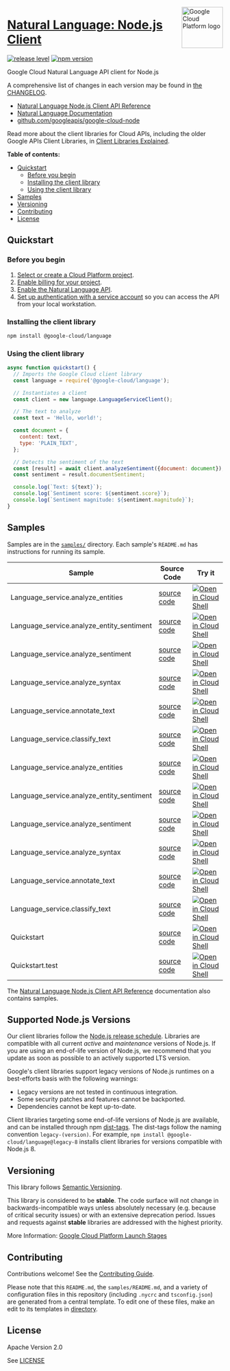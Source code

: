 [//]: # "This README.md file is auto-generated, all changes to this file will be lost."
[//]: # "To regenerate it, use `python -m synthtool`."
<img src="https://avatars2.githubusercontent.com/u/2810941?v=3&s=96" alt="Google Cloud Platform logo" title="Google Cloud Platform" align="right" height="96" width="96"/>

# [Natural Language: Node.js Client](https://github.com/googleapis/google-cloud-node)

[![release level](https://img.shields.io/badge/release%20level-stable-brightgreen.svg?style=flat)](https://cloud.google.com/terms/launch-stages)
[![npm version](https://img.shields.io/npm/v/@google-cloud/language.svg)](https://www.npmjs.org/package/@google-cloud/language)




Google Cloud Natural Language API client for Node.js


A comprehensive list of changes in each version may be found in
[the CHANGELOG](https://github.com/googleapis/google-cloud-node/blob/main/CHANGELOG.md).

* [Natural Language Node.js Client API Reference][client-docs]
* [Natural Language Documentation][product-docs]
* [github.com/googleapis/google-cloud-node](https://github.com/googleapis/google-cloud-node)

Read more about the client libraries for Cloud APIs, including the older
Google APIs Client Libraries, in [Client Libraries Explained][explained].

[explained]: https://cloud.google.com/apis/docs/client-libraries-explained

**Table of contents:**


* [Quickstart](#quickstart)
  * [Before you begin](#before-you-begin)
  * [Installing the client library](#installing-the-client-library)
  * [Using the client library](#using-the-client-library)
* [Samples](#samples)
* [Versioning](#versioning)
* [Contributing](#contributing)
* [License](#license)

## Quickstart

### Before you begin

1.  [Select or create a Cloud Platform project][projects].
1.  [Enable billing for your project][billing].
1.  [Enable the Natural Language API][enable_api].
1.  [Set up authentication with a service account][auth] so you can access the
    API from your local workstation.

### Installing the client library

```bash
npm install @google-cloud/language
```


### Using the client library

```javascript
async function quickstart() {
  // Imports the Google Cloud client library
  const language = require('@google-cloud/language');

  // Instantiates a client
  const client = new language.LanguageServiceClient();

  // The text to analyze
  const text = 'Hello, world!';

  const document = {
    content: text,
    type: 'PLAIN_TEXT',
  };

  // Detects the sentiment of the text
  const [result] = await client.analyzeSentiment({document: document});
  const sentiment = result.documentSentiment;

  console.log(`Text: ${text}`);
  console.log(`Sentiment score: ${sentiment.score}`);
  console.log(`Sentiment magnitude: ${sentiment.magnitude}`);
}

```



## Samples

Samples are in the [`samples/`](https://github.com/googleapis/google-cloud-node/tree/main/samples) directory. Each sample's `README.md` has instructions for running its sample.

| Sample                      | Source Code                       | Try it |
| --------------------------- | --------------------------------- | ------ |
| Language_service.analyze_entities | [source code](https://github.com/googleapis/google-cloud-node/blob/main/packages/google-cloud-language/samples/generated/v1/language_service.analyze_entities.js) | [![Open in Cloud Shell][shell_img]](https://console.cloud.google.com/cloudshell/open?git_repo=https://github.com/googleapis/google-cloud-node&page=editor&open_in_editor=packages/google-cloud-language/samples/generated/v1/language_service.analyze_entities.js,samples/README.md) |
| Language_service.analyze_entity_sentiment | [source code](https://github.com/googleapis/google-cloud-node/blob/main/packages/google-cloud-language/samples/generated/v1/language_service.analyze_entity_sentiment.js) | [![Open in Cloud Shell][shell_img]](https://console.cloud.google.com/cloudshell/open?git_repo=https://github.com/googleapis/google-cloud-node&page=editor&open_in_editor=packages/google-cloud-language/samples/generated/v1/language_service.analyze_entity_sentiment.js,samples/README.md) |
| Language_service.analyze_sentiment | [source code](https://github.com/googleapis/google-cloud-node/blob/main/packages/google-cloud-language/samples/generated/v1/language_service.analyze_sentiment.js) | [![Open in Cloud Shell][shell_img]](https://console.cloud.google.com/cloudshell/open?git_repo=https://github.com/googleapis/google-cloud-node&page=editor&open_in_editor=packages/google-cloud-language/samples/generated/v1/language_service.analyze_sentiment.js,samples/README.md) |
| Language_service.analyze_syntax | [source code](https://github.com/googleapis/google-cloud-node/blob/main/packages/google-cloud-language/samples/generated/v1/language_service.analyze_syntax.js) | [![Open in Cloud Shell][shell_img]](https://console.cloud.google.com/cloudshell/open?git_repo=https://github.com/googleapis/google-cloud-node&page=editor&open_in_editor=packages/google-cloud-language/samples/generated/v1/language_service.analyze_syntax.js,samples/README.md) |
| Language_service.annotate_text | [source code](https://github.com/googleapis/google-cloud-node/blob/main/packages/google-cloud-language/samples/generated/v1/language_service.annotate_text.js) | [![Open in Cloud Shell][shell_img]](https://console.cloud.google.com/cloudshell/open?git_repo=https://github.com/googleapis/google-cloud-node&page=editor&open_in_editor=packages/google-cloud-language/samples/generated/v1/language_service.annotate_text.js,samples/README.md) |
| Language_service.classify_text | [source code](https://github.com/googleapis/google-cloud-node/blob/main/packages/google-cloud-language/samples/generated/v1/language_service.classify_text.js) | [![Open in Cloud Shell][shell_img]](https://console.cloud.google.com/cloudshell/open?git_repo=https://github.com/googleapis/google-cloud-node&page=editor&open_in_editor=packages/google-cloud-language/samples/generated/v1/language_service.classify_text.js,samples/README.md) |
| Language_service.analyze_entities | [source code](https://github.com/googleapis/google-cloud-node/blob/main/packages/google-cloud-language/samples/generated/v1beta2/language_service.analyze_entities.js) | [![Open in Cloud Shell][shell_img]](https://console.cloud.google.com/cloudshell/open?git_repo=https://github.com/googleapis/google-cloud-node&page=editor&open_in_editor=packages/google-cloud-language/samples/generated/v1beta2/language_service.analyze_entities.js,samples/README.md) |
| Language_service.analyze_entity_sentiment | [source code](https://github.com/googleapis/google-cloud-node/blob/main/packages/google-cloud-language/samples/generated/v1beta2/language_service.analyze_entity_sentiment.js) | [![Open in Cloud Shell][shell_img]](https://console.cloud.google.com/cloudshell/open?git_repo=https://github.com/googleapis/google-cloud-node&page=editor&open_in_editor=packages/google-cloud-language/samples/generated/v1beta2/language_service.analyze_entity_sentiment.js,samples/README.md) |
| Language_service.analyze_sentiment | [source code](https://github.com/googleapis/google-cloud-node/blob/main/packages/google-cloud-language/samples/generated/v1beta2/language_service.analyze_sentiment.js) | [![Open in Cloud Shell][shell_img]](https://console.cloud.google.com/cloudshell/open?git_repo=https://github.com/googleapis/google-cloud-node&page=editor&open_in_editor=packages/google-cloud-language/samples/generated/v1beta2/language_service.analyze_sentiment.js,samples/README.md) |
| Language_service.analyze_syntax | [source code](https://github.com/googleapis/google-cloud-node/blob/main/packages/google-cloud-language/samples/generated/v1beta2/language_service.analyze_syntax.js) | [![Open in Cloud Shell][shell_img]](https://console.cloud.google.com/cloudshell/open?git_repo=https://github.com/googleapis/google-cloud-node&page=editor&open_in_editor=packages/google-cloud-language/samples/generated/v1beta2/language_service.analyze_syntax.js,samples/README.md) |
| Language_service.annotate_text | [source code](https://github.com/googleapis/google-cloud-node/blob/main/packages/google-cloud-language/samples/generated/v1beta2/language_service.annotate_text.js) | [![Open in Cloud Shell][shell_img]](https://console.cloud.google.com/cloudshell/open?git_repo=https://github.com/googleapis/google-cloud-node&page=editor&open_in_editor=packages/google-cloud-language/samples/generated/v1beta2/language_service.annotate_text.js,samples/README.md) |
| Language_service.classify_text | [source code](https://github.com/googleapis/google-cloud-node/blob/main/packages/google-cloud-language/samples/generated/v1beta2/language_service.classify_text.js) | [![Open in Cloud Shell][shell_img]](https://console.cloud.google.com/cloudshell/open?git_repo=https://github.com/googleapis/google-cloud-node&page=editor&open_in_editor=packages/google-cloud-language/samples/generated/v1beta2/language_service.classify_text.js,samples/README.md) |
| Quickstart | [source code](https://github.com/googleapis/google-cloud-node/blob/main/packages/google-cloud-language/samples/quickstart.js) | [![Open in Cloud Shell][shell_img]](https://console.cloud.google.com/cloudshell/open?git_repo=https://github.com/googleapis/google-cloud-node&page=editor&open_in_editor=packages/google-cloud-language/samples/quickstart.js,samples/README.md) |
| Quickstart.test | [source code](https://github.com/googleapis/google-cloud-node/blob/main/packages/google-cloud-language/samples/test/quickstart.test.js) | [![Open in Cloud Shell][shell_img]](https://console.cloud.google.com/cloudshell/open?git_repo=https://github.com/googleapis/google-cloud-node&page=editor&open_in_editor=packages/google-cloud-language/samples/test/quickstart.test.js,samples/README.md) |



The [Natural Language Node.js Client API Reference][client-docs] documentation
also contains samples.

## Supported Node.js Versions

Our client libraries follow the [Node.js release schedule](https://nodejs.org/en/about/releases/).
Libraries are compatible with all current _active_ and _maintenance_ versions of
Node.js.
If you are using an end-of-life version of Node.js, we recommend that you update
as soon as possible to an actively supported LTS version.

Google's client libraries support legacy versions of Node.js runtimes on a
best-efforts basis with the following warnings:

* Legacy versions are not tested in continuous integration.
* Some security patches and features cannot be backported.
* Dependencies cannot be kept up-to-date.

Client libraries targeting some end-of-life versions of Node.js are available, and
can be installed through npm [dist-tags](https://docs.npmjs.com/cli/dist-tag).
The dist-tags follow the naming convention `legacy-(version)`.
For example, `npm install @google-cloud/language@legacy-8` installs client libraries
for versions compatible with Node.js 8.

## Versioning

This library follows [Semantic Versioning](http://semver.org/).



This library is considered to be **stable**. The code surface will not change in backwards-incompatible ways
unless absolutely necessary (e.g. because of critical security issues) or with
an extensive deprecation period. Issues and requests against **stable** libraries
are addressed with the highest priority.






More Information: [Google Cloud Platform Launch Stages][launch_stages]

[launch_stages]: https://cloud.google.com/terms/launch-stages

## Contributing

Contributions welcome! See the [Contributing Guide](https://github.com/googleapis/google-cloud-node/blob/main/CONTRIBUTING.md).

Please note that this `README.md`, the `samples/README.md`,
and a variety of configuration files in this repository (including `.nycrc` and `tsconfig.json`)
are generated from a central template. To edit one of these files, make an edit
to its templates in
[directory](https://github.com/googleapis/synthtool).

## License

Apache Version 2.0

See [LICENSE](https://github.com/googleapis/google-cloud-node/blob/main/LICENSE)

[client-docs]: https://cloud.google.com/nodejs/docs/reference/language/latest
[product-docs]: https://cloud.google.com/natural-language/docs/
[shell_img]: https://gstatic.com/cloudssh/images/open-btn.png
[projects]: https://console.cloud.google.com/project
[billing]: https://support.google.com/cloud/answer/6293499#enable-billing
[enable_api]: https://console.cloud.google.com/flows/enableapi?apiid=language.googleapis.com
[auth]: https://cloud.google.com/docs/authentication/getting-started
